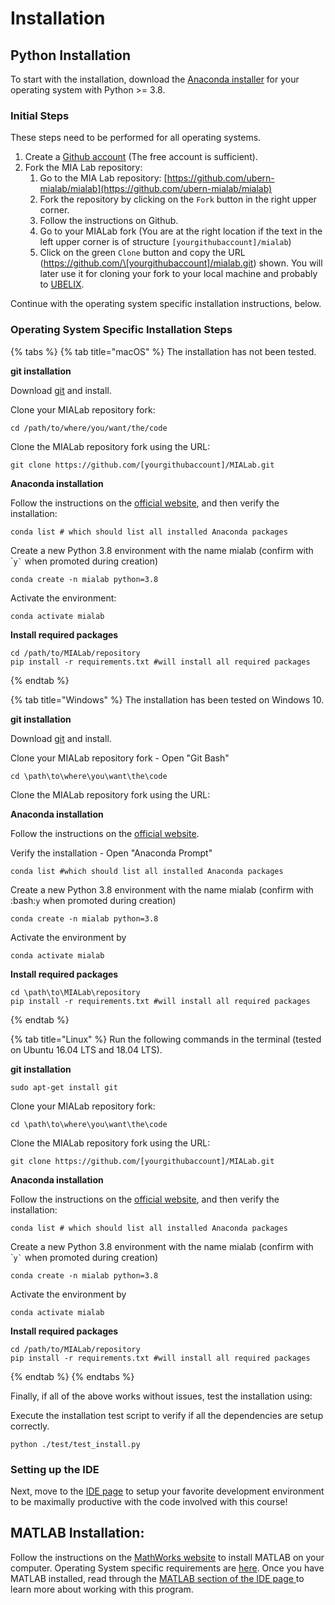 # Installation

## Python Installation

To start with the installation, download the [Anaconda installer](https://www.anaconda.com/distribution/) for your operating system with Python >= 3.8.

### Initial Steps

These steps need to be performed for all operating systems.

1. Create a [Github account](https://github.com/signup?ref\_cta=Sign+up\&ref\_loc=header+logged+out\&ref\_page=%2F\&source=header-home) (The free account is sufficient).
2. Fork the MIA Lab repository:
   1. Go to the MIA Lab repository: [https://github.com/ubern-mialab/mialab](https://github.com/ubern-mialab/mialab)
   2. Fork the repository by clicking on the `Fork` button in the right upper corner.
   3. Follow the instructions on Github.
   4. Go to your MIALab fork (You are at the right location if the text in the left upper corner is of structure `[yourgithubaccount]/mialab`)
   5. Click on the green `Clone` button and copy the URL (https://github.com/\[yourgithubaccount]/mialab.git) shown. You will later use it for cloning your fork to your local machine and probably to [UBELIX](tools/ubelix-hpc.md).

Continue with the operating system specific installation instructions, below.

### Operating System Specific Installation Steps

{% tabs %}
{% tab title="macOS" %}
The installation has not been tested.

**git installation**

Download [git](https://git-scm.com/downloads) and install.

Clone your MIALab repository fork:

```
cd /path/to/where/you/want/the/code
```

Clone the MIALab repository fork using the URL:

```
git clone https://github.com/[yourgithubaccount]/MIALab.git
```

**Anaconda installation**&#x20;

Follow the instructions on the [official website](https://docs.anaconda.com/anaconda/install/mac-os/), and then verify the installation:

```
conda list # which should list all installed Anaconda packages
```

Create a new Python 3.8 environment with the name mialab (confirm with \``` y` `` when promoted during creation)

```
conda create -n mialab python=3.8
```

Activate the environment:

```
conda activate mialab
```

**Install required packages**

```
cd /path/to/MIALab/repository
pip install -r requirements.txt #will install all required packages
```
{% endtab %}

{% tab title="Windows" %}
The installation has been tested on Windows 10.

**git installation**

Download [git](https://git-scm.com/downloads) and install.

Clone your MIALab repository fork - Open "Git Bash"

```
cd \path\to\where\you\want\the\code
```

Clone the MIALab repository fork using the URL:

**Anaconda installation**

Follow the instructions on the [official website](https://docs.anaconda.com/anaconda/install/mac-os/).

Verify the installation - Open "Anaconda Prompt"

```
conda list #which should list all installed Anaconda packages
```

Create a new Python 3.8 environment with the name mialab (confirm with :bash:`y` when promoted during creation)

```
conda create -n mialab python=3.8
```

Activate the environment by

```
conda activate mialab
```

**Install required packages**

```
cd \path\to\MIALab\repository
pip install -r requirements.txt #will install all required packages
```
{% endtab %}

{% tab title="Linux" %}
Run the following commands in the terminal (tested on Ubuntu 16.04 LTS and 18.04 LTS).

**git installation**

```
sudo apt-get install git
```

Clone your MIALab repository fork:

```
cd \path\to\where\you\want\the\code
```

Clone the MIALab repository fork using the URL:

```
git clone https://github.com/[yourgithubaccount]/MIALab.git
```

**Anaconda installation**

Follow the instructions on the [official website](https://docs.anaconda.com/anaconda/install/mac-os/), and then verify the installation:

```
conda list # which should list all installed Anaconda packages
```

Create a new Python 3.8 environment with the name mialab (confirm with \``` y` `` when promoted during creation)

```
conda create -n mialab python=3.8
```

Activate the environment by

```
conda activate mialab
```

**Install required packages**

```
cd /path/to/MIALab/repository
pip install -r requirements.txt #will install all required packages
```
{% endtab %}
{% endtabs %}

Finally, if all of the above works without issues, test the installation using:&#x20;

Execute the installation test script to verify if all the dependencies are setup correctly.

```
python ./test/test_install.py
```

### Setting up the IDE

Next, move to the [IDE page](tools/ide.md) to setup your favorite development environment to be maximally productive with the code involved with this course!&#x20;

## MATLAB Installation:

Follow the instructions on the [MathWorks website](https://ch.mathworks.com/academia/tah-portal/universitat-bern-40639324.html) to install MATLAB on your computer. Operating System specific requirements are [here](https://ch.mathworks.com/support/requirements/matlab-system-requirements.html). Once you have MATLAB installed, read through the [MATLAB section of the IDE page ](tools/ide.md#matlab)to learn more about working with this program.
